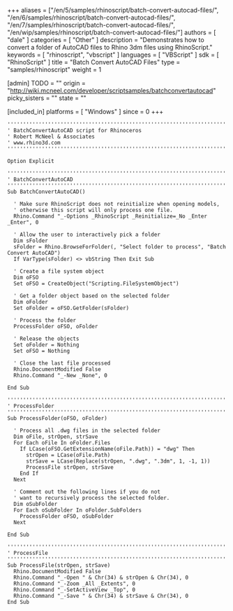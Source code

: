 +++
aliases = ["/en/5/samples/rhinoscript/batch-convert-autocad-files/", "/en/6/samples/rhinoscript/batch-convert-autocad-files/", "/en/7/samples/rhinoscript/batch-convert-autocad-files/", "/en/wip/samples/rhinoscript/batch-convert-autocad-files/"]
authors = [ "dale" ]
categories = [ "Other" ]
description = "Demonstrates how to convert a folder of AutoCAD files to Rhino 3dm files using RhinoScript."
keywords = [ "rhinoscript", "vbscript" ]
languages = [ "VBScript" ]
sdk = [ "RhinoScript" ]
title = "Batch Convert AutoCAD Files"
type = "samples/rhinoscript"
weight = 1

[admin]
TODO = ""
origin = "http://wiki.mcneel.com/developer/scriptsamples/batchconvertautocad"
picky_sisters = ""
state = ""

[included_in]
platforms = [ "Windows" ]
since = 0
+++

```vbnet
'''''''''''''''''''''''''''''''''''''''''''''''''''''''''''''''''''''''''''''
' BatchConvertAutoCAD script for Rhinoceros
' Robert McNeel & Associates
' www.rhino3d.com
'''''''''''''''''''''''''''''''''''''''''''''''''''''''''''''''''''''''''''''

Option Explicit

'''''''''''''''''''''''''''''''''''''''''''''''''''''''''''''''''''''''''''''
' BatchConvertAutoCAD
'''''''''''''''''''''''''''''''''''''''''''''''''''''''''''''''''''''''''''''
Sub BatchConvertAutoCAD()

  ' Make sure RhinoScript does not reinitialize when opening models,
  ' otherwise this script will only process one file.
  Rhino.Command "_-Options _RhinoScript _Reinitialize=_No _Enter _Enter", 0

  ' Allow the user to interactively pick a folder
  Dim sFolder
  sFolder = Rhino.BrowseForFolder(, "Select folder to process", "Batch Convert AutoCAD")
  If VarType(sFolder) <> vbString Then Exit Sub

  ' Create a file system object
  Dim oFSO
  Set oFSO = CreateObject("Scripting.FileSystemObject")

  ' Get a folder object based on the selected folder
  Dim oFolder
  Set oFolder = oFSO.GetFolder(sFolder)

  ' Process the folder
  ProcessFolder oFSO, oFolder

  ' Release the objects
  Set oFolder = Nothing
  Set oFSO = Nothing

  ' Close the last file processed
  Rhino.DocumentModified False
  Rhino.Command "_-New _None", 0

End Sub

'''''''''''''''''''''''''''''''''''''''''''''''''''''''''''''''''''''''''''''
' ProcessFolder
'''''''''''''''''''''''''''''''''''''''''''''''''''''''''''''''''''''''''''''
Sub ProcessFolder(oFSO, oFolder)

  ' Process all .dwg files in the selected folder
  Dim oFile, strOpen, strSave
  For Each oFile In oFolder.Files
    If LCase(oFSO.GetExtensionName(oFile.Path)) = "dwg" Then
      strOpen = LCase(oFile.Path)
      strSave = LCase(Replace(strOpen, ".dwg", ".3dm", 1, -1, 1))
      ProcessFile strOpen, strSave
    End If
  Next

  ' Comment out the following lines if you do not
  ' want to recursively process the selected folder.
  Dim oSubFolder
  For Each oSubFolder In oFolder.SubFolders
    ProcessFolder oFSO, oSubFolder
  Next

End Sub

'''''''''''''''''''''''''''''''''''''''''''''''''''''''''''''''''''''''''''''
' ProcessFile
'''''''''''''''''''''''''''''''''''''''''''''''''''''''''''''''''''''''''''''
Sub ProcessFile(strOpen, strSave)
  Rhino.DocumentModified False
  Rhino.Command "_-Open " & Chr(34) & strOpen & Chr(34), 0
  Rhino.Command "_-Zoom _All _Extents", 0
  Rhino.Command "_-SetActiveView _Top", 0
  Rhino.Command "_-Save " & Chr(34) & strSave & Chr(34), 0
End Sub
```
